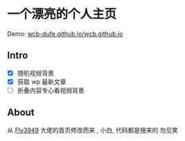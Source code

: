 # 一个漂亮的个人主页

Demo: [wcb-dufe.github.io/wcb.github.io](https://wcb-dufe.github.io/wcb.github.io/) 



## Intro

 - [x] 随机视频背景
 - [x] 获取 wp 最新文章
 - [ ] 折叠内容专心看视频背景

## About

从 [Fly3949](https://fly.moe/) 大佬的首页修改而来 , 小白, 代码都是搜来的 勿见笑
